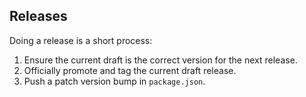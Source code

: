 ## Releases

Doing a release is a short process:

1. Ensure the current draft is the correct version for the next release.
2. Officially promote and tag the current draft release.
3. Push a patch version bump in `package.json`.
